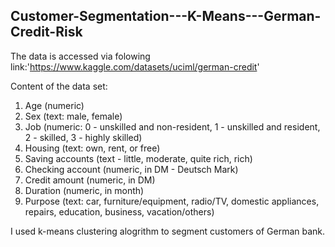 ## Customer-Segmentation---K-Means---German-Credit-Risk

The data is accessed via folowing link:'https://www.kaggle.com/datasets/uciml/german-credit'

Content of the data set:

1. Age (numeric)
2. Sex (text: male, female)
3. Job (numeric: 0 - unskilled and non-resident, 1 - unskilled and resident, 2 - skilled, 3 - highly skilled)
4. Housing (text: own, rent, or free)
5. Saving accounts (text - little, moderate, quite rich, rich)
6. Checking account (numeric, in DM - Deutsch Mark)
7. Credit amount (numeric, in DM)
8. Duration (numeric, in month)
9. Purpose (text: car, furniture/equipment, radio/TV, domestic appliances, repairs, education, business, vacation/others)

I used k-means clustering alogrithm to segment customers of German bank.
